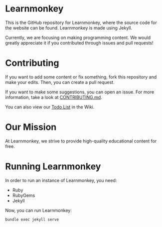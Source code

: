 # Learnmonkey
This is the GitHub repository for Learnmonkey, where the source code for the website can be found. Learnmonkey is made using Jekyll.

Currently, we are focusing on making programming content. We would greatly appreciate it if you contributed through issues and pull requests!

# Contributing

If you want to add some content or fix something, fork this repository and make your edits. Then, you can create a pull request.

If you want to make some suggestions, you can open an issue. For more information, take a look at [CONTRIBUTING.md](CONTRIBUTING.md).

You can also view our [Todo List](https://github.com/learnmonkey/learnmonkey.github.io/wiki/Todo-List) in the Wiki.

# Our Mission

At Learnmonkey, we strive to provide high-quality educational content for free.

# Running Learnmonkey

In order to run an instance of Learnmonkey, you need:
- Ruby
- RubyGems
- Jekyll

Now, you can run Learnmonkey: 
```batch
bundle exec jekyll serve
```
